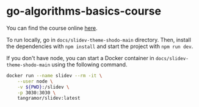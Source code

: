 # go-algorithms-basics-course

You can find the course online [here](https://amoevi.github.io/go-algorithms-basics-course).

To run locally, go in `docs/slidev-theme-shodo-main` directory. Then, install the dependencies with `npm install` and start the project with `npm run dev`.

If you don't have node, you can start a Docker container in `docs/slidev-theme-shodo-main` using the following command.

```bash
docker run --name slidev --rm -it \
    --user node \
    -v ${PWD}:/slidev \
    -p 3030:3030 \
    tangramor/slidev:latest
```